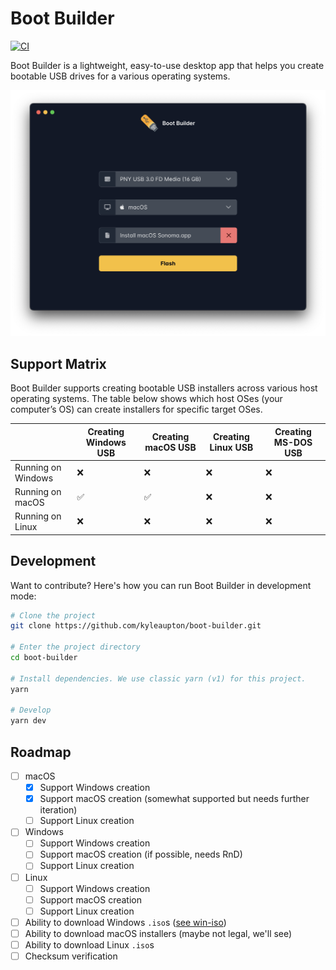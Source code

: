 # Boot Builder

[![CI](https://github.com/kyleaupton/boot-builder/actions/workflows/ci.yml/badge.svg)](https://github.com/kyleaupton/boot-builder/actions/workflows/ci.yml)

Boot Builder is a lightweight, easy-to-use desktop app that helps you create bootable USB drives for a various operating systems.

![](https://raw.githubusercontent.com/kyleaupton/boot-builder/main/docs/screenshot.png)

## Support Matrix

Boot Builder supports creating bootable USB installers across various host operating systems. The table below shows which host OSes (your computer’s OS) can create installers for specific target OSes.

|                    | Creating Windows USB | Creating macOS USB | Creating Linux USB | Creating MS-DOS USB |
| ------------------ | -------------------- | ------------------ | ------------------ | ------------------- |
| Running on Windows | ❌                    | ❌                  | ❌                  | ❌                   |
| Running on macOS   | ✅                    | ✅                  | ❌                  | ❌                   |
| Running on Linux   | ❌                    | ❌                  | ❌                  | ❌                   |

## Development

Want to contribute? Here's how you can run Boot Builder in development mode:

```sh
# Clone the project
git clone https://github.com/kyleaupton/boot-builder.git

# Enter the project directory
cd boot-builder

# Install dependencies. We use classic yarn (v1) for this project.
yarn

# Develop
yarn dev
```

## Roadmap

- [ ] macOS
  - [x] Support Windows creation
  - [x] Support macOS creation (somewhat supported but needs further iteration)
  - [ ] Support Linux creation
- [ ] Windows
  - [ ] Support Windows creation
  - [ ] Support macOS creation (if possible, needs RnD)
  - [ ] Support Linux creation
- [ ] Linux
  - [ ] Support Windows creation
  - [ ] Support macOS creation
  - [ ] Support Linux creation
- [ ] Ability to download Windows `.iso`s ([see win-iso](https://github.com/kyleaupton/win-iso))
- [ ] Ability to download macOS installers (maybe not legal, we'll see)
- [ ] Ability to download Linux `.iso`s
- [ ] Checksum verification
